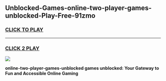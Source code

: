 
## Unblocked-Games-online-two-player-games-unblocked-Play-Free-91zmo
<h3>
<a href="https://premium76.site?title=online-two-player-games-unblocked&ref=23A">CLICK TO PLAY</a></h3>
<hr>

<h3>
<a href="https://premium76.site?title=online-two-player-games-unblocked&ref=23A">CLICK 2 PLAY</a>
  
</h3>

<a href="https://premium76.site?title=online-two-player-games-unblocked&ref=23A"><img src="https://clearcache.store/games.png"></a>


**online-two-player-games-unblocked games unblocked: Your Gateway to Fun and Accessible Online Gaming**
